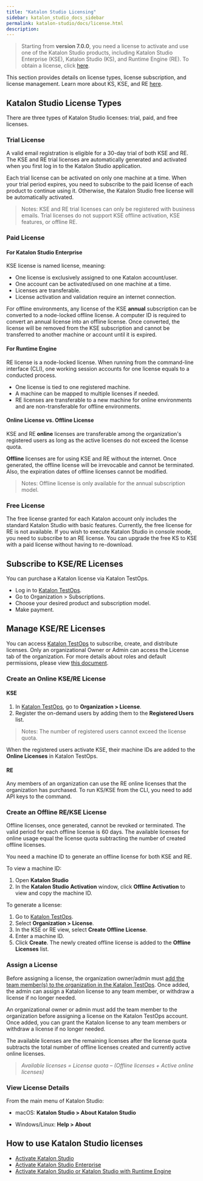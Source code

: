 ```yaml
---
title: "Katalon Studio Licensing"
sidebar: katalon_studio_docs_sidebar
permalink: katalon-studio/docs/license.html
description:
---
```


> Starting from **version 7.0.0**, you need a license to activate and use one of the Katalon Studio products, including Katalon Studio Enterprise (KSE), Katalon Studio (KS), and Runtime Engine (RE). To obtain a license, click [here](https://www.katalon.com/pricing).

This section provides details on license types, license subscription, and license management. Learn more about KS, KSE, and RE [here](https://www.katalon.com/pricing).

## Katalon Studio License Types

There are three types of Katalon Studio licenses: trial, paid, and free licenses.

### Trial License

A valid email registration is eligible for a 30-day trial of both KSE and RE. The KSE and RE trial licenses are automatically generated and activated when you first log in to the Katalon Studio application.

Each trial license can be activated on only one machine at a time. When your trial period expires, you need to subscribe to the paid license of each product to continue using it. Otherwise, the Katalon Studio free license will be automatically activated.

> Notes: KSE and RE trial licenses can only be registered with business emails. Trial licenses do not support KSE offline activation, KSE features, or offline RE.

### Paid License

#### For Katalon Studio Enterprise

KSE license is named license, meaning:

* One license is exclusively assigned to one Katalon account/user.
* One account can be activated/used on one machine at a time.
* Licenses are transferable.
* License activation and validation require an internet connection.

For offline environments, any license of the KSE **annual** subscription can be converted to a node-locked offline license. A computer ID is required to convert an annual license into an offline license. Once converted, the license will be removed from the KSE subscription and cannot be transferred to another machine or account until it is expired.

#### For Runtime Engine

RE license is a node-locked license. When running from the command-line interface (CLI), one working session accounts for one license equals to a conducted process.

* One license is tied to one registered machine.
* A machine can be mapped to multiple licenses if needed.
* RE licenses are transferable to a new machine for online environments and are non-transferable for offline environments.

#### Online License vs. Offline License

KSE and RE **online** licenses are transferable among the organization's registered users as long as the active licenses do not exceed the license quota.

**Offline** licenses are for using KSE and RE without the internet. Once generated, the offline license will be irrevocable and cannot be terminated. Also, the expiration dates of offline licenses cannot be modified.

> Notes: Offline license is only available for the annual subscription model.

### Free License

The free license granted for each Katalon account only includes the standard Katalon Studio with basic features. Currently, the free license for RE is not available. If you wish to execute Katalon Studio in console mode, you need to subscribe to an RE license. You can upgrade the free KS to KSE with a paid license without having to re-download.

## Subscribe to KSE/RE Licenses

You can purchase a Katalon license via Katalon TestOps.

* Log in to [Katalon TestOps](https://analytics.katalon.com/home).
* Go to Organization > Subscriptions.
* Choose your desired product and subscription model.
* Make payment.

## Manage KSE/RE Licenses

You can access [Katalon TestOps](https://analytics.katalon.com/) to subscribe, create, and distribute licenses. Only an organizational Owner or Admin can access the License tab of the organization. For more details about roles and default permissions, please view [this document](https://docs.katalon.com/katalon-analytics/docs/user-management.html).

### Create an Online KSE/RE License

#### KSE

1. In [Katalon TestOps](https://analytics.katalon.com/home), go to **Organization > License**.
2. Register the on-demand users by adding them to the **Registered Users** list.

> Notes: The number of registered users cannot exceed the license quota.

When the registered users activate KSE, their machine IDs are added to the **Online Licenses** in Katalon TestOps.

#### RE

Any members of an organization can use the RE online licenses that the organization has purchased. To run KS/KSE from the CLI, you need to add API keys to the command.

### Create an Offline RE/KSE License

Offline licenses, once generated, cannot be revoked or terminated. The valid period for each offline license is 60 days. The available licenses for online usage equal the license quota subtracting the number of created offline licenses.

You need a machine ID to generate an offline license for both KSE and RE.

To view a machine ID:

1. Open **Katalon Studio**
2. In the **Katalon Studio Activation** window, click **Offline Activation** to view and copy the machine ID.

To generate a license:

1. Go to [Katalon TestOps](https://analytics.katalon.com/home).
2. Select **Organization > License**.
3. In the KSE or RE view, select **Create Offline License**.
4. Enter a machine ID.
5. Click **Create**. The newly created offline license is added to the **Offline Licenses** list.

### Assign a License

Before assigning a license, the organization owner/admin must [add the team member(s)  to the organization in the Katalon TestOps](https://docs.katalon.com/katalon-analytics/docs/user-management.html#user-related-permissions). Once added, the admin can assign a Katalon license to any team member, or withdraw a license if no longer needed.

An organizational owner or admin must add the team member to the organization before assigning a license on the Katalon TestOps account. Once added, you can grant the Katalon license to any team members or withdraw a license if no longer needed.

The available licenses are the remaining licenses after the license quota subtracts the total number of offline licenses created and currently active online licenses.

>   *Available licenses = License quota – (Offline licenses + Active online licenses)*

### View License Details

From the main menu of Katalon Studio:

* macOS: **Katalon Studio > About Katalon Studio**

* Windows/Linux: **Help > About**

## How to use Katalon Studio licenses

* [Activate Katalon Studio](/katalon-studio/docs/katalon-studio-activation-since-70.html)
* [Activate Katalon Studio Enterprise](/katalon-studio/docs/activate-KSE.html)
* [Activate Katalon Studio or Katalon Studio with Runtime Engine](/katalon-studio/docs/activate-RE.html)
